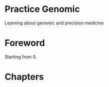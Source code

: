 # Practice Genomic
Learning about genomic and precision medicine

# Foreword
Starting from 0.

# Chapters

